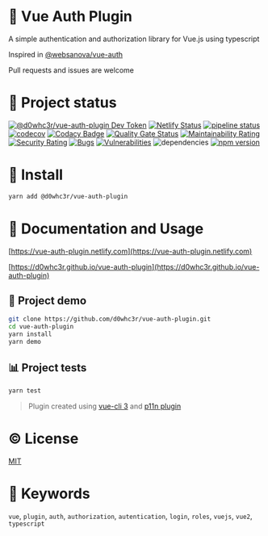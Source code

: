 # :key: Vue Auth Plugin

A simple authentication and authorization library for Vue.js using typescript

Inspired in [@websanova/vue-auth](https://github.com/websanova/vue-auth)

Pull requests and issues are welcome

# :eyes: Project status

[![@d0whc3r/vue-auth-plugin Dev Token](https://badge.devtoken.rocks/@d0whc3r/vue-auth-plugin)](https://devtoken.rocks/package/@d0whc3r/vue-auth-plugin)
[![Netlify Status](https://api.netlify.com/api/v1/badges/f40b0f7c-b2a8-4cd5-ba62-fe2da3dfa48c/deploy-status)](https://app.netlify.com/sites/vue-auth-plugin/deploys)
[![pipeline status](https://gitlab.com/d0whc3r/vue-auth-plugin/badges/master/pipeline.svg)](https://github.com/d0whc3r/vue-auth-plugin)
[![codecov](https://codecov.io/gh/d0whc3r/vue-auth-plugin/branch/master/graph/badge.svg)](https://codecov.io/gh/d0whc3r/vue-auth-plugin)
[![Codacy Badge](https://api.codacy.com/project/badge/Grade/9883d853d9f5446b9722277327acc580)](https://www.codacy.com/app/d0whc3r/vue-auth-plugin?utm_source=github.com&amp;utm_medium=referral&amp;utm_content=d0whc3r/vue-auth-plugin&amp;utm_campaign=Badge_Grade)
[![Quality Gate Status](https://sonarcloud.io/api/project_badges/measure?project=d0whc3r_vue-auth-plugin&metric=alert_status)](https://sonarcloud.io/dashboard?id=d0whc3r_vue-auth-plugin)
[![Maintainability Rating](https://sonarcloud.io/api/project_badges/measure?project=d0whc3r_vue-auth-plugin&metric=sqale_rating)](https://sonarcloud.io/dashboard?id=d0whc3r_vue-auth-plugin)
[![Security Rating](https://sonarcloud.io/api/project_badges/measure?project=d0whc3r_vue-auth-plugin&metric=security_rating)](https://sonarcloud.io/dashboard?id=d0whc3r_vue-auth-plugin)
[![Bugs](https://sonarcloud.io/api/project_badges/measure?project=d0whc3r_vue-auth-plugin&metric=bugs)](https://sonarcloud.io/dashboard?id=d0whc3r_vue-auth-plugin)
[![Vulnerabilities](https://sonarcloud.io/api/project_badges/measure?project=d0whc3r_vue-auth-plugin&metric=vulnerabilities)](https://sonarcloud.io/dashboard?id=d0whc3r_vue-auth-plugin)
![dependencies](https://img.shields.io/david/d0whc3r/vue-auth-plugin.svg)
[![npm version](https://img.shields.io/npm/v/@d0whc3r%2Fvue-auth-plugin.svg)](https://www.npmjs.com/package/@d0whc3r/vue-auth-plugin)


# :rocket: Install

```bash
yarn add @d0whc3r/vue-auth-plugin
```

# :notebook: Documentation and Usage

[https://vue-auth-plugin.netlify.com](https://vue-auth-plugin.netlify.com)

[https://d0whc3r.github.io/vue-auth-plugin](https://d0whc3r.github.io/vue-auth-plugin)

## :wrench: Project demo

```bash
git clone https://github.com/d0whc3r/vue-auth-plugin.git
cd vue-auth-plugin
yarn install
yarn demo
```

## :bar_chart: Project tests

```bash
yarn test
```

> Plugin created using [vue-cli 3](https://cli.vuejs.org/) and [p11n plugin](https://github.com/kazupon/vue-cli-plugin-p11n)

# :copyright: License

[MIT](http://opensource.org/licenses/MIT)

# :bookmark: Keywords

`vue`, `plugin`, `auth`, `authorization`, `autentication`, `login`, `roles`, `vuejs`, `vue2`, `typescript`
